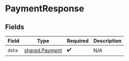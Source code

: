 # PaymentResponse


## Fields

| Field                                            | Type                                             | Required                                         | Description                                      |
| ------------------------------------------------ | ------------------------------------------------ | ------------------------------------------------ | ------------------------------------------------ |
| `data`                                           | [shared.Payment](../../models/shared/payment.md) | :heavy_check_mark:                               | N/A                                              |